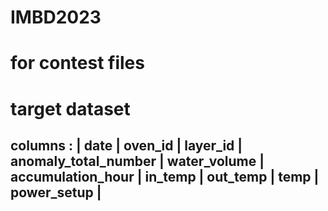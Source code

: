 # IMBD2023
# for contest files

# target dataset
## columns : | date | oven_id | layer_id | anomaly_total_number |  water_volume | accumulation_hour | in_temp | out_temp | temp | power_setup |
